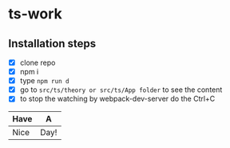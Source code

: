 # ts-work

## Installation steps

- [x] clone repo
- [x] npm i
- [x] type `npm run d`
- [x] go to `src/ts/theory or src/ts/App folder` to see the content
- [x] to stop the watching by webpack-dev-server do the Ctrl+C

| Have | A    |
| ---- | ---- |
| Nice | Day! |
